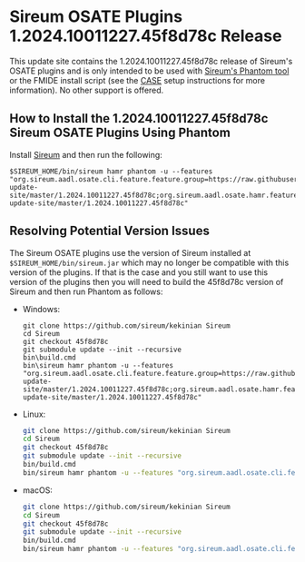 # Sireum OSATE Plugins 1.2024.10011227.45f8d78c Release

This update site contains the 1.2024.10011227.45f8d78c release of Sireum's OSATE plugins and is only
intended to be used with [Sireum's Phantom tool](https://github.com/sireum/phantom)
or the FMIDE install script (see the
[CASE](https://github.com/sireum/case-env#setting-up-fmide-and-hamr-only)
setup instructions for more information). No other support is offered.

## How to Install the 1.2024.10011227.45f8d78c Sireum OSATE Plugins Using Phantom

Install [Sireum](https://github.com/sireum/kekinian#installing) and then run the following:

```batch
$SIREUM_HOME/bin/sireum hamr phantom -u --features "org.sireum.aadl.osate.cli.feature.feature.group=https://raw.githubusercontent.com/sireum/osate-update-site/master/1.2024.10011227.45f8d78c;org.sireum.aadl.osate.hamr.feature.feature.group=https://raw.githubusercontent.com/sireum/osate-update-site/master/1.2024.10011227.45f8d78c"
```

## Resolving Potential Version Issues

The Sireum OSATE plugins use the version of Sireum installed at ``$SIREUM_HOME/bin/sireum.jar``
which may no longer be compatible with this version of the plugins. If that is the case and
you still want to use this version of the plugins then you will need to build the
45f8d78c version of Sireum and then run Phantom as follows:

* Windows:

  ```batch
  git clone https://github.com/sireum/kekinian Sireum
  cd Sireum
  git checkout 45f8d78c
  git submodule update --init --recursive
  bin\build.cmd
  bin\sireum hamr phantom -u --features "org.sireum.aadl.osate.cli.feature.feature.group=https://raw.githubusercontent.com/sireum/osate-update-site/master/1.2024.10011227.45f8d78c;org.sireum.aadl.osate.hamr.feature.feature.group=https://raw.githubusercontent.com/sireum/osate-update-site/master/1.2024.10011227.45f8d78c"
  ```

* Linux:

  ```bash
  git clone https://github.com/sireum/kekinian Sireum
  cd Sireum
  git checkout 45f8d78c
  git submodule update --init --recursive
  bin/build.cmd
  bin/sireum hamr phantom -u --features "org.sireum.aadl.osate.cli.feature.feature.group=https://raw.githubusercontent.com/sireum/osate-update-site/master/1.2024.10011227.45f8d78c;org.sireum.aadl.osate.hamr.feature.feature.group=https://raw.githubusercontent.com/sireum/osate-update-site/master/1.2024.10011227.45f8d78c"
  ```

* macOS:

  ```bash
  git clone https://github.com/sireum/kekinian Sireum
  cd Sireum
  git checkout 45f8d78c
  git submodule update --init --recursive
  bin/build.cmd
  bin/sireum hamr phantom -u --features "org.sireum.aadl.osate.cli.feature.feature.group=https://raw.githubusercontent.com/sireum/osate-update-site/master/1.2024.10011227.45f8d78c;org.sireum.aadl.osate.hamr.feature.feature.group=https://raw.githubusercontent.com/sireum/osate-update-site/master/1.2024.10011227.45f8d78c"
  ```


